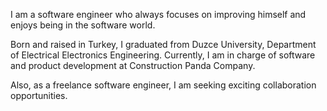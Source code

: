 I am a software engineer who always focuses on improving himself and enjoys being in the software world.

Born and raised in Turkey, I graduated from Duzce University, Department of Electrical Electronics Engineering. Currently, I am in charge of software and product development at Construction Panda Company.

Also, as a freelance software engineer, I am seeking exciting collaboration opportunities.
